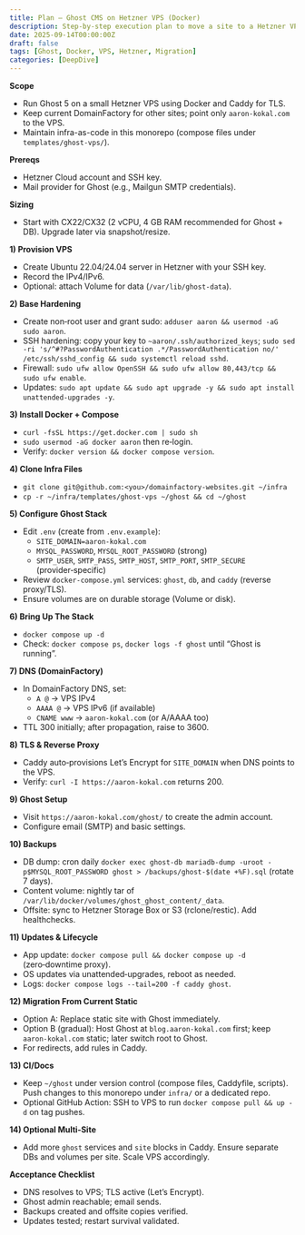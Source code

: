 ```yaml
---
title: Plan — Ghost CMS on Hetzner VPS (Docker)
description: Step‑by‑step execution plan to move a site to a Hetzner VPS running Ghost in Docker with Caddy, MariaDB, backups, and DNS from DomainFactory.
date: 2025-09-14T00:00:00Z
draft: false
tags: [Ghost, Docker, VPS, Hetzner, Migration]
categories: [DeepDive]
---
```


**Scope**
- Run Ghost 5 on a small Hetzner VPS using Docker and Caddy for TLS.
- Keep current DomainFactory for other sites; point only `aaron-kokal.com` to the VPS.
- Maintain infra-as-code in this monorepo (compose files under `templates/ghost-vps/`).

**Prereqs**
- Hetzner Cloud account and SSH key.
- Mail provider for Ghost (e.g., Mailgun SMTP credentials).

**Sizing**
- Start with CX22/CX32 (2 vCPU, 4 GB RAM recommended for Ghost + DB). Upgrade later via snapshot/resize.

**1) Provision VPS**
- Create Ubuntu 22.04/24.04 server in Hetzner with your SSH key.
- Record the IPv4/IPv6.
- Optional: attach Volume for data (`/var/lib/ghost-data`).

**2) Base Hardening**
- Create non‑root user and grant sudo: `adduser aaron && usermod -aG sudo aaron`.
- SSH hardening: copy your key to `~aaron/.ssh/authorized_keys`; `sudo sed -ri 's/^#?PasswordAuthentication .*/PasswordAuthentication no/' /etc/ssh/sshd_config && sudo systemctl reload sshd`.
- Firewall: `sudo ufw allow OpenSSH && sudo ufw allow 80,443/tcp && sudo ufw enable`.
- Updates: `sudo apt update && sudo apt upgrade -y && sudo apt install unattended-upgrades -y`.

**3) Install Docker + Compose**
- `curl -fsSL https://get.docker.com | sudo sh`
- `sudo usermod -aG docker aaron` then re‑login.
- Verify: `docker version && docker compose version`.

**4) Clone Infra Files**
- `git clone git@github.com:<you>/domainfactory-websites.git ~/infra`
- `cp -r ~/infra/templates/ghost-vps ~/ghost && cd ~/ghost`

**5) Configure Ghost Stack**
- Edit `.env` (create from `.env.example`):
  - `SITE_DOMAIN=aaron-kokal.com`
  - `MYSQL_PASSWORD`, `MYSQL_ROOT_PASSWORD` (strong)
  - `SMTP_USER`, `SMTP_PASS`, `SMTP_HOST`, `SMTP_PORT`, `SMTP_SECURE` (provider‑specific)
- Review `docker-compose.yml` services: `ghost`, `db`, and `caddy` (reverse proxy/TLS).
- Ensure volumes are on durable storage (Volume or disk).

**6) Bring Up The Stack**
- `docker compose up -d`
- Check: `docker compose ps`, `docker logs -f ghost` until “Ghost is running”.

**7) DNS (DomainFactory)**
- In DomainFactory DNS, set:
  - `A @` → VPS IPv4
  - `AAAA @` → VPS IPv6 (if available)
  - `CNAME www` → `aaron-kokal.com` (or A/AAAA too)
- TTL 300 initially; after propagation, raise to 3600.

**8) TLS & Reverse Proxy**
- Caddy auto‑provisions Let’s Encrypt for `SITE_DOMAIN` when DNS points to the VPS.
- Verify: `curl -I https://aaron-kokal.com` returns 200.

**9) Ghost Setup**
- Visit `https://aaron-kokal.com/ghost/` to create the admin account.
- Configure email (SMTP) and basic settings.

**10) Backups**
- DB dump: cron daily `docker exec ghost-db mariadb-dump -uroot -p$MYSQL_ROOT_PASSWORD ghost > /backups/ghost-$(date +%F).sql` (rotate 7 days).
- Content volume: nightly tar of `/var/lib/docker/volumes/ghost_ghost_content/_data`.
- Offsite: sync to Hetzner Storage Box or S3 (rclone/restic). Add healthchecks.

**11) Updates & Lifecycle**
- App update: `docker compose pull && docker compose up -d` (zero‑downtime proxy).
- OS updates via unattended‑upgrades, reboot as needed.
- Logs: `docker compose logs --tail=200 -f caddy ghost`.

**12) Migration From Current Static**
- Option A: Replace static site with Ghost immediately.
- Option B (gradual): Host Ghost at `blog.aaron-kokal.com` first; keep `aaron-kokal.com` static; later switch root to Ghost.
- For redirects, add rules in Caddy.

**13) CI/Docs**
- Keep `~/ghost` under version control (compose files, Caddyfile, scripts). Push changes to this monorepo under `infra/` or a dedicated repo.
- Optional GitHub Action: SSH to VPS to run `docker compose pull && up -d` on tag pushes.

**14) Optional Multi‑Site**
- Add more `ghost` services and `site` blocks in Caddy. Ensure separate DBs and volumes per site. Scale VPS accordingly.

**Acceptance Checklist**
- DNS resolves to VPS; TLS active (Let’s Encrypt).
- Ghost admin reachable; email sends.
- Backups created and offsite copies verified.
- Updates tested; restart survival validated.

